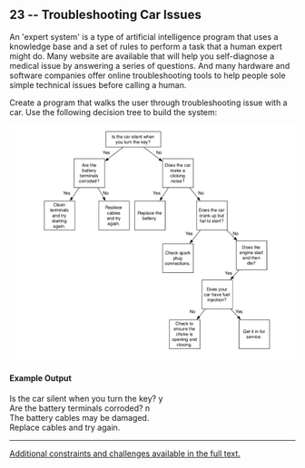 ## 23 -- Troubleshooting Car Issues
An 'expert system' is a type of artificial
intelligence program that uses a knowledge base
and a set of rules to perform a task that a human
expert might do. Many website are available that
will help you self-diagnose a medical issue by
answering a series of questions. And many hardware
and software companies offer online troubleshooting
tools to help people sole simple technical issues
before calling a human.

Create a program that walks the user through
troubleshooting issue with a car. Use the following
decision tree to build the system:

![alt text](https://github.com/andrew-rietz/57_Coding_Challenges/blob/master/challenges/c23_TroubleshootingCarIssues_TreeImplementation/static/decision_tree.png "decision tree")

#### Example Output
Is the car silent when you turn the key? y  
Are the battery terminals corroded? n  
The battery cables may be damaged.  
Replace cables and try again.

***
[Additional constraints and challenges available in the full text.](https://www.amazon.com/Exercises-Programmers-Challenges-Develop-Coding/dp/1680501224)
